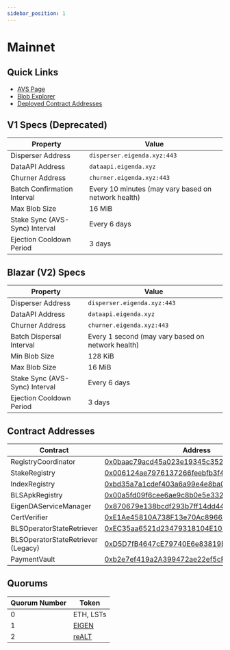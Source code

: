 ```yaml
---
sidebar_position: 1
---
```


# Mainnet

## Quick Links

* [AVS Page][2]
* [Blob Explorer][1]
* [Deployed Contract Addresses][3]

## V1 Specs (Deprecated)

| Property | Value |
| --- | --- |
| Disperser Address | `disperser.eigenda.xyz:443` |
| DataAPI Address | `dataapi.eigenda.xyz` |
| Churner Address | `churner.eigenda.xyz:443` |
| Batch Confirmation Interval | Every 10 minutes (may vary based on network health) |
| Max Blob Size | 16 MiB |
| Stake Sync (AVS-Sync) Interval | Every 6 days |
| Ejection Cooldown Period | 3 days |

## Blazar (V2) Specs

| Property | Value |
| --- | --- |
| Disperser Address | `disperser.eigenda.xyz:443` |
| DataAPI Address | `dataapi.eigenda.xyz` |
| Churner Address | `churner.eigenda.xyz:443` |
| Batch Dispersal Interval | Every 1 second (may vary based on network health) |
| Min Blob Size | 128 KiB |
| Max Blob Size | 16 MiB |
| Stake Sync (AVS-Sync) Interval | Every 6 days |
| Ejection Cooldown Period | 3 days |

## Contract Addresses

| Contract | Address |
| --- | --- |
| RegistryCoordinator | [0x0baac79acd45a023e19345c352d8a7a83c4e5656](https://etherscan.io/address/0x0baac79acd45a023e19345c352d8a7a83c4e5656) |
| StakeRegistry | [0x006124ae7976137266feebfb3f4d2be4c073139d](https://etherscan.io/address/0x006124ae7976137266feebfb3f4d2be4c073139d) |
| IndexRegistry | [0xbd35a7a1cdef403a6a99e4e8ba0974d198455030](https://etherscan.io/address/0xbd35a7a1cdef403a6a99e4e8ba0974d198455030) |
| BLSApkRegistry | [0x00a5fd09f6cee6ae9c8b0e5e33287f7c82880505](https://etherscan.io/address/0x00a5fd09f6cee6ae9c8b0e5e33287f7c82880505) |
| EigenDAServiceManager | [0x870679e138bcdf293b7ff14dd44b70fc97e12fc0](https://etherscan.io/address/0x870679e138bcdf293b7ff14dd44b70fc97e12fc0) |
| CertVerifier | [0xE1Ae45810A738F13e70Ac8966354d7D0feCF7BD6](https://etherscan.io/address/0xE1Ae45810A738F13e70Ac8966354d7D0feCF7BD6) |
| BLSOperatorStateRetriever | [0xEC35aa6521d23479318104E10B4aA216DBBE63Ce](https://etherscan.io/address/0xEC35aa6521d23479318104E10B4aA216DBBE63Ce) |
| BLSOperatorStateRetriever (Legacy) | [0xD5D7fB4647cE79740E6e83819EFDf43fa74F8C31](https://etherscan.io/address/0xD5D7fB4647cE79740E6e83819EFDf43fa74F8C31) |
| PaymentVault | [0xb2e7ef419a2A399472ae22ef5cFcCb8bE97A4B05](https://etherscan.io/address/0xb2e7ef419a2A399472ae22ef5cFcCb8bE97A4B05) |

## Quorums

| Quorum Number | Token |
| --- | --- |
| 0 | ETH, LSTs |
| 1 | [EIGEN](https://etherscan.io/address/0xec53bF9167f50cDEB3Ae105f56099aaaB9061F83) |
| 2 | [reALT](https://etherscan.io/address/0xF96798F49936EfB1a56F99Ceae924b6B8359afFb) |

[1]: https://blobs.eigenda.xyz/
[2]: https://app.eigenlayer.xyz/avs/0x870679e138bcdf293b7ff14dd44b70fc97e12fc0
[3]: https://github.com/Layr-Labs/eigenlayer-middleware/?tab=readme-ov-file#current-mainnet-deployment